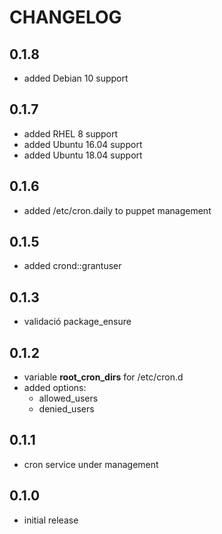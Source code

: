# CHANGELOG

## 0.1.8

* added Debian 10 support

## 0.1.7

* added RHEL 8 support
* added Ubuntu 16.04 support
* added Ubuntu 18.04 support

## 0.1.6

* added /etc/cron.daily to puppet management

## 0.1.5

* added crond::grantuser

## 0.1.3

* validació package_ensure

## 0.1.2

* variable **root_cron_dirs** for /etc/cron.d
* added options:
  * allowed_users
  * denied_users

## 0.1.1

* cron service under management

## 0.1.0

* initial release
